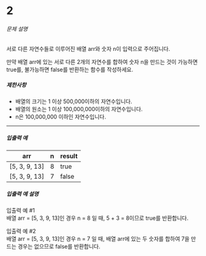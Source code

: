 # 2

###### 문제 설명

서로 다른 자연수들로 이루어진 배열 arr와 숫자 n이 입력으로 주어집니다.

만약 배열 arr에 있는 서로 다른 2개의 자연수를 합하여 숫자 n을 만드는 것이 가능하면 true를, 불가능하면 false를 반환하는 함수를 작성하세요.

##### 제한사항

* 배열의 크기는 1 이상 500,000이하의 자연수입니다.
* 배열의 원소는 1 이상 100,000,000이하의 자연수입니다.
* n은 100,000,000 이하인 자연수입니다.

---

##### 입출력 예

| arr | n   | result |
| --- | --- | --- |
| \[5, 3, 9, 13\] | 8   | true |
| \[5, 3, 9, 13\] | 7   | false |

##### 입출력 예 설명

입출력 예 #1  
배열 arr = \[5, 3, 9, 13\]인 경우 n = 8 일 때, 5 + 3 = 8이므로 true를 반환합니다.

입출력 예 #2  
배열 arr = \[5, 3, 9, 13\]인 경우 n = 7 일 때, 배열 arr에 있는 두 숫자를 합하여 7을 만드는 경우는 없으므로 false를 반환합니다.